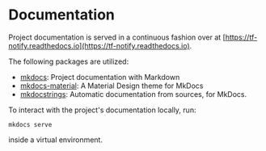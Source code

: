 # Documentation

Project documentation is served in a continuous fashion over at [https://tf-notify.readthedocs.io](https://tf-notify.readthedocs.io).

The following packages are utilized:

- [mkdocs](https://github.com/mkdocs/mkdocs): Project documentation with Markdown
- [mkdocs-material](https://github.com/squidfunk/mkdocs-material): A Material Design theme for MkDocs
- [mkdocstrings](https://github.com/mkdocstrings/mkdocstrings): Automatic documentation from sources, for MkDocs.

To interact with the project's documentation locally, run:

```shell
mkdocs serve
```

inside a virtual environment.